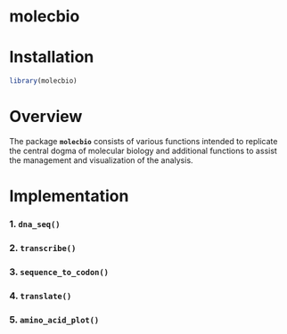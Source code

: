 molecbio
================

# Installation

``` r
library(molecbio)
```

# Overview

The package **`molecbio`** consists of various functions intended to
replicate the central dogma of molecular biology and additional
functions to assist the management and visualization of the analysis.

# Implementation

### 1. **`dna_seq()`**

### 2. **`transcribe()`**

### 3. **`sequence_to_codon()`**

### 4. **`translate()`**

### 5. **`amino_acid_plot()`**
